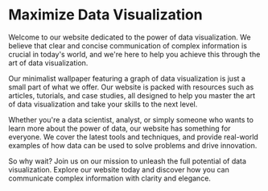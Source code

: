 <!--font:Poppins-->

# Maximize Data Visualization

Welcome to our website dedicated to the power of data visualization. We believe that clear and concise communication of complex information is crucial in today's world, and we're here to help you achieve this through the art of data visualization.

Our minimalist wallpaper featuring a graph of data visualization is just a small part of what we offer. Our website is packed with resources such as articles, tutorials, and case studies, all designed to help you master the art of data visualization and take your skills to the next level.

Whether you're a data scientist, analyst, or simply someone who wants to learn more about the power of data, our website has something for everyone. We cover the latest tools and techniques, and provide real-world examples of how data can be used to solve problems and drive innovation.

So why wait? Join us on our mission to unleash the full potential of data visualization. Explore our website today and discover how you can communicate complex information with clarity and elegance.

<!--

Write me markdown content of website with wallpaper:

"A wallpaper with a graph of data visualization, in a minimalist and modern design."

The header of the page should not be copy of the text but rather a real content of the website which is using this wallpaper.


---


# Data Visualization Wallpaper

Welcome to our website featuring a stunning wallpaper with a graph of data visualization in a minimalist and modern design. This wallpaper is perfect for anyone who appreciates the beauty of data and wants to add a touch of sophistication to their desktop or mobile device.

Our wallpaper features a sleek black background with a white line graph that showcases the power of data visualization. The graph is simple yet elegant, highlighting the importance of clear and concise communication when it comes to presenting complex information.

Whether you're a data scientist, analyst, or simply someone who loves the beauty of numbers, our wallpaper is sure to impress. It's easy to download and install on your device, and it's compatible with a wide range of screen sizes and resolutions.

So why wait? Download our data visualization wallpaper today and add a touch of style and elegance to your digital world!


---


Heading should not include word "wallpaper". The website should not be about the wallpaper itself, wallpaper is just a related background, rewrite whole content.


---


# Welcome to Our Data Visualization Website

Our website is dedicated to the power of data visualization. We believe that clear and concise communication of complex information is essential in today's world, and that's why we've created a stunning minimalist wallpaper featuring a graph of data visualization.

Our wallpaper is the perfect background for anyone who appreciates the beauty of numbers and wants to add a touch of sophistication to their desktop or mobile device. The sleek black background and white line graph are simple yet elegant, highlighting the importance of presenting data in a visually appealing way.

But our website is about more than just a wallpaper. We're passionate about all things related to data visualization, from the latest tools and techniques to real-world examples of how data can be used to solve problems and drive innovation.

Whether you're a data scientist, analyst, or simply someone who loves the beauty of numbers, our website is sure to inspire and inform. We offer a wide range of resources, including articles, tutorials, and case studies, all designed to help you master the art of data visualization and take your skills to the next level.

So why wait? Explore our website today and discover the power of data visualization for yourself!


---


Heading is too long, rewrite whole content.


---


# Discover the Power of Data Visualization

Our website is dedicated to helping you unlock the full potential of data visualization. We believe that clear and concise communication of complex information is essential in today's world, and we're here to provide you with the tools and resources you need to succeed.

Our minimalist wallpaper featuring a graph of data visualization is just one example of how we showcase the beauty of numbers. But our website is about more than just a background. We offer a wide range of resources, including articles, tutorials, and case studies, all designed to help you master the art of data visualization and take your skills to the next level.

Whether you're a data scientist, analyst, or simply someone who wants to learn more about the power of data, our website has something for everyone. From the latest tools and techniques to real-world examples of how data can be used to solve problems and drive innovation, we're here to inspire and inform.

So why wait? Explore our website today and discover the power of data visualization for yourself!


---


Heading is too long, rewrite whole content.


---


# Unleash the Potential of Data Visualization

Welcome to our website dedicated to the power of data visualization. We believe that clear and concise communication of complex information is crucial in today's world, and we're here to help you achieve this through the art of data visualization.

Our minimalist wallpaper featuring a graph of data visualization is just a small part of what we offer. Our website is packed with resources such as articles, tutorials, and case studies, all designed to help you master the art of data visualization and take your skills to the next level.

Whether you're a data scientist, analyst, or simply someone who wants to learn more about the power of data, our website has something for everyone. We cover the latest tools and techniques, and provide real-world examples of how data can be used to solve problems and drive innovation.

So why wait? Join us on our mission to unleash the full potential of data visualization. Explore our website today and discover how you can communicate complex information with clarity and elegance.


---


Write me a Google font which is best fitting for the website.

Pick from the list:
- Playfair Display
- Roboto
- IBM Plex Sans
- Lobster
- Lato
- Great Vibes
- Orbitron
- Poppins
- Alegreya
- Futura
- Dancing Script
- Montserrat
- Open Sans
- Inter
- Barlow Condensed
- Raleway
- Exo 2


Write just the font name nothing else.


---


Poppins

-->
